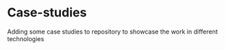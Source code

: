 # Case-studies
Adding some case studies to repository to showcase the work in different technologies
